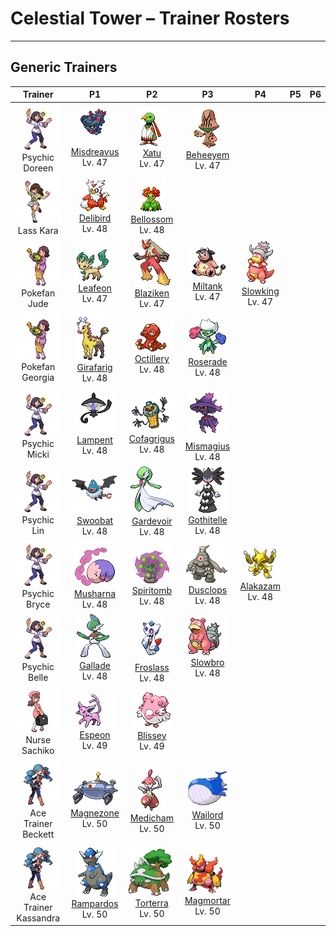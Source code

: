 # Celestial Tower – Trainer Rosters

---

## Generic Trainers</h3>

| Trainer | P1 | P2 | P3 | P4 | P5 | P6 |
|:-------:|:--:|:--:|:--:|:--:|:--:|:--:|
| ![Psychic Doreen](../../assets/trainers/psychic.png "Psychic Doreen")<br>Psychic Doreen | ![Misdreavus](../../assets/sprites/misdreavus/front.gif "Misdreavus: A Pokémon that startles people in the middle of the night. It gathers fear as its energy.")<br>[Misdreavus](../../pokemon/misdreavus.md/)<br>Lv. 47 | ![Xatu](../../assets/sprites/xatu/front.gif "Xatu: This odd Pokémon can see both the past and the future. It eyes the sun’s movement all day.")<br>[Xatu](../../pokemon/xatu.md/)<br>Lv. 47 | ![Beheeyem](../../assets/sprites/beheeyem/front.gif "Beheeyem: It uses psychic power to control an opponent’s brain and tamper with its memories.")<br>[Beheeyem](../../pokemon/beheeyem.md/)<br>Lv. 47 |
| ![Lass Kara](../../assets/trainers/lass.png "Lass Kara")<br>Lass Kara | ![Delibird](../../assets/sprites/delibird/front.gif "Delibird: It carries food rolled up in its tail. It has the habit of sharing food with people lost in mountains.")<br>[Delibird](../../pokemon/delibird.md/)<br>Lv. 48 | ![Bellossom](../../assets/sprites/bellossom/front.gif "Bellossom: When the heavy rainfall season ends, it is drawn out by warm sunlight to dance in the open.")<br>[Bellossom](../../pokemon/bellossom.md/)<br>Lv. 48 |
| ![Pokefan Jude](../../assets/trainers/pokefan.png "Pokefan Jude")<br>Pokefan Jude | ![Leafeon](../../assets/sprites/leafeon/front.gif "Leafeon: It basically does not fight. With cells similar to those of plants, it can perform photosynthesis.")<br>[Leafeon](../../pokemon/leafeon.md/)<br>Lv. 47 | ![Blaziken](../../assets/sprites/blaziken/front.gif "Blaziken: Flames spout from its wrists, enveloping its knuckles. Its punches scorch its foes.")<br>[Blaziken](../../pokemon/blaziken.md/)<br>Lv. 47 | ![Miltank](../../assets/sprites/miltank/front.gif "Miltank: It is said that kids who drink Miltank’s milk grow up to become hearty, healthy adults.")<br>[Miltank](../../pokemon/miltank.md/)<br>Lv. 47 | ![Slowking](../../assets/sprites/slowking/front.gif "Slowking: Being bitten by Shellder gave it intelligence comparable to that of award-winning scientists.")<br>[Slowking](../../pokemon/slowking.md/)<br>Lv. 47 |
| ![Pokefan Georgia](../../assets/trainers/pokefan.png "Pokefan Georgia")<br>Pokefan Georgia | ![Girafarig](../../assets/sprites/girafarig/front.gif "Girafarig: The head on its tail contains a small brain. It can instinctively fight even while facing backward.")<br>[Girafarig](../../pokemon/girafarig.md/)<br>Lv. 48 | ![Octillery](../../assets/sprites/octillery/front.gif "Octillery: It loves to lurk inside holes in rocks. It sometimes sprays ink on prey by sticking out only its mouth.")<br>[Octillery](../../pokemon/octillery.md/)<br>Lv. 48 | ![Roserade](../../assets/sprites/roserade/front.gif "Roserade: Each of its hands contains different toxins, but both hands can jab with near-fatal power.")<br>[Roserade](../../pokemon/roserade.md/)<br>Lv. 48 |
| ![Psychic Micki](../../assets/trainers/psychic.png "Psychic Micki")<br>Psychic Micki | ![Lampent](../../assets/sprites/lampent/front.gif "Lampent: It arrives near the moment of death and steals spirit from the body.")<br>[Lampent](../../pokemon/lampent.md/)<br>Lv. 48 | ![Cofagrigus](../../assets/sprites/cofagrigus/front.gif "Cofagrigus: They pretend to be elaborate coffins to teach lessons to grave robbers. Their bodies are covered in pure gold.")<br>[Cofagrigus](../../pokemon/cofagrigus.md/)<br>Lv. 48 | ![Mismagius](../../assets/sprites/mismagius/front.gif "Mismagius: Its cry sounds like an incantation. It is said the cry may rarely be imbued with happiness-giving power.")<br>[Mismagius](../../pokemon/mismagius.md/)<br>Lv. 48 |
| ![Psychic Lin](../../assets/trainers/psychic.png "Psychic Lin")<br>Psychic Lin | ![Swoobat](../../assets/sprites/swoobat/front.gif "Swoobat: Anyone who comes into contact with the ultrasonic waves emitted by a courting male experiences a positive mood shift.")<br>[Swoobat](../../pokemon/swoobat.md/)<br>Lv. 48 | ![Gardevoir](../../assets/sprites/gardevoir/front.gif "Gardevoir: To protect its Trainer, it will expend all its psychic power to create a small black hole.")<br>[Gardevoir](../../pokemon/gardevoir.md/)<br>Lv. 48 | ![Gothitelle](../../assets/sprites/gothitelle/front.gif "Gothitelle: They can predict the future from the placement and movement of the stars. They can see Trainers’ life spans.")<br>[Gothitelle](../../pokemon/gothitelle.md/)<br>Lv. 48 |
| ![Psychic Bryce](../../assets/trainers/psychic.png "Psychic Bryce")<br>Psychic Bryce | ![Musharna](../../assets/sprites/musharna/front.gif "Musharna: With the mist from its forehead, it can create shapes of things from dreams it has eaten.")<br>[Musharna](../../pokemon/musharna.md/)<br>Lv. 48 | ![Spiritomb](../../assets/sprites/spiritomb/front.gif "Spiritomb: Its constant mischief and misdeeds resulted in it being bound to an Odd Keystone by a mysterious spell.")<br>[Spiritomb](../../pokemon/spiritomb.md/)<br>Lv. 48 | ![Dusclops](../../assets/sprites/dusclops/front.gif "Dusclops: It seeks drifting will-o’-the-wisps and sucks them into its empty body. What happens inside is a mystery.")<br>[Dusclops](../../pokemon/dusclops.md/)<br>Lv. 48 | ![Alakazam](../../assets/sprites/alakazam/front.gif "Alakazam: The spoons clutched in its hands are said to have been created by its psychic powers.")<br>[Alakazam](../../pokemon/alakazam.md/)<br>Lv. 48 |
| ![Psychic Belle](../../assets/trainers/psychic.png "Psychic Belle")<br>Psychic Belle | ![Gallade](../../assets/sprites/gallade/front.gif "Gallade: When trying to protect someone, it extends its elbows as if they were swords and fights savagely.")<br>[Gallade](../../pokemon/gallade.md/)<br>Lv. 48 | ![Froslass](../../assets/sprites/froslass/front.gif "Froslass: It freezes prey by blowing its -58 degrees F breath. It is said to then secretly display its prey.")<br>[Froslass](../../pokemon/froslass.md/)<br>Lv. 48 | ![Slowbro](../../assets/sprites/slowbro/front.gif "Slowbro: Though usually dim witted, it seems to become inspired if the Shellder on its tail bites down.")<br>[Slowbro](../../pokemon/slowbro.md/)<br>Lv. 48 |
| ![Nurse Sachiko](../../assets/trainers/nurse.png "Nurse Sachiko")<br>Nurse Sachiko | ![Espeon](../../assets/sprites/espeon/front.gif "Espeon: Its fur is so sensitive, it can sense minute shifts in the air and predict the weather.")<br>[Espeon](../../pokemon/espeon.md/)<br>Lv. 49 | ![Blissey](../../assets/sprites/blissey/front.gif "Blissey: The eggs it lays are filled with happiness. Eating even one bite will bring a smile to anyone.")<br>[Blissey](../../pokemon/blissey.md/)<br>Lv. 49 |
| ![Ace Trainer Beckett](../../assets/trainers/ace_trainer.png "Ace Trainer Beckett")<br>Ace Trainer Beckett | ![Magnezone](../../assets/sprites/magnezone/front.gif "Magnezone: A group tried to use scientific means to make Magnezone evolve, but their efforts ended in failure.")<br>[Magnezone](../../pokemon/magnezone.md/)<br>Lv. 50 | ![Medicham](../../assets/sprites/medicham/front.gif "Medicham: It gains the ability to see the aura of its opponents by honing its mind through starvation.")<br>[Medicham](../../pokemon/medicham.md/)<br>Lv. 50 | ![Wailord](../../assets/sprites/wailord/front.gif "Wailord: The biggest of all Pokémon. It can dive to a depth of almost 10,000 feet on only one breath.")<br>[Wailord](../../pokemon/wailord.md/)<br>Lv. 50 |
| ![Ace Trainer Kassandra](../../assets/trainers/ace_trainer.png "Ace Trainer Kassandra")<br>Ace Trainer Kassandra | ![Rampardos](../../assets/sprites/rampardos/front.gif "Rampardos: If two were to smash their heads together, their foot-thick skulls would keep them from fainting.")<br>[Rampardos](../../pokemon/rampardos.md/)<br>Lv. 50 | ![Torterra](../../assets/sprites/torterra/front.gif "Torterra: Some Pokémon are born on a Torterra’s back and spend their entire life there.")<br>[Torterra](../../pokemon/torterra.md/)<br>Lv. 50 | ![Magmortar](../../assets/sprites/magmortar/front.gif "Magmortar: When launching 3,600 degrees F fireballs, its body takes on a whitish hue from the intense heat.")<br>[Magmortar](../../pokemon/magmortar.md/)<br>Lv. 50 |

